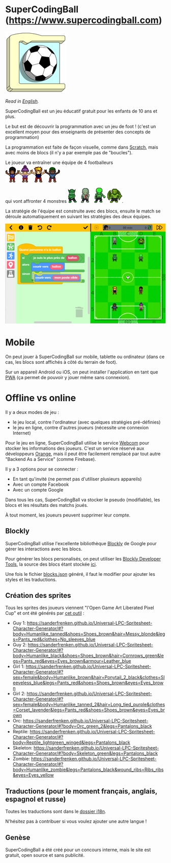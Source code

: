 # SuperCodingBall (https://www.supercodingball.com)
![icon](./src/assets/app-icons/icon-192x192.png)

*Read in [English](README.md).*

SuperCodingBall est un jeu éducatif gratuit pour les enfants de 10 ans et plus.

Le but est de découvrir la programmation avec un jeu de foot ! (c'est un excellent moyen pour des enseignants de présenter des concepts de programmation)

La programmation est faite de façon visuelle, comme dans [Scratch](https://scratch.mit.edu/), mais avec moins de blocs (il n'y a par exemple pas de "boucles").

Le joueur va entraîner une équipe de 4 footballeurs ![screenshot](./src/assets/howto/players.png)

qui vont affronter 4 monstres ![screenshot](./src/assets/howto/opponents.png).

La stratégie de l'équipe est construite avec des blocs, ensuite le match se déroule automatiquement en suivant les stratégies des deux équipes.

![screenshot](./src/assets/howto/screenshot-fr.png)

# Mobile

On peut jouer à SuperCodingBall sur mobile, tablette ou ordinateur (dans ce cas, les blocs sont affichés à côté du terrain de foot).

Sur un appareil Android ou iOS, on peut installer l'application en tant que [PWA](https://web.dev/progressive-web-apps) (ça permet de pouvoir y jouer même sans connexion).

# Offline vs online

Il y a deux modes de jeu :
* le jeu local, contre l'ordinateur (avec quelques stratégies pré-définies)
* le jeu en ligne, contre d'autres joueurs (nécessite une connexion Internet)

Pour le jeu en ligne, SuperCodingBall utilise le service [Webcom](https://datasync.orange.com) pour stocker les informations des joueurs.
C'est un service réservé aux développeurs [Orange](https://www.orange.com), mais il peut être facilement remplacé par tout autre "Backend As a Service" (comme Firebase). 

Il y a 3 options pour se connecter :
* En tant qu'invité (ne permet pas d'utiliser plusieurs appareils)
* Avec un compte Facebook
* Avec un compte Google

Dans tous les cas, SuperCodingBall va stocker le pseudo (modifiable), les blocs et les résultats des matchs joués.

À tout moment, les joueurs peuvent supprimer leur compte.

## Blockly

SuperCodingBall utilise l'excellente bibliothèque [Blockly](https://developers.google.com/blockly) de Google pour gérer les interactions avec les blocs.

Pour générer les blocs personalisés, on peut utiliser les [Blockly Developer Tools](https://blockly-demo.appspot.com/static/demos/blockfactory/index.html), la source des blocs étant stockée [ici](./src/assets/blocks/library.xml).

Une fois le fichier [blocks.json](./src/assets/blocks/blocks.json) généré, il faut le modifier pour ajouter les styles et les traductions.

## Création des sprites

Tous les sprites des joueurs viennent "l'Open Game Art Liberated Pixel Cup" et ont été générés par [cet outil](https://github.com/sanderfrenken/Universal-LPC-Spritesheet-Character-Generator) :

* Guy 1: https://sanderfrenken.github.io/Universal-LPC-Spritesheet-Character-Generator/#?body=Humanlike_tanned&shoes=Shoes_brown&hair=Messy_blonde&legs=Pants_red&clothes=No_sleeves_blue
* Guy 2: https://sanderfrenken.github.io/Universal-LPC-Spritesheet-Character-Generator/#?body=Humanlike_black&shoes=Shoes_brown&hair=Cornrows_green&legs=Pants_red&eyes=Eyes_brown&armour=Leather_blue
* Girl 1: https://sanderfrenken.github.io/Universal-LPC-Spritesheet-Character-Generator/#?sex=female&body=Humanlike_brown&hair=Ponytail_2_black&clothes=Sleeveless_blue&legs=Pants_red&shoes=Shoes_brown&eyes=Eyes_brown
* Girl 2: https://sanderfrenken.github.io/Universal-LPC-Spritesheet-Character-Generator/#?sex=female&body=Humanlike_tanned_2&hair=Long_tied_purple&clothes=Corset_lavender&legs=Pants_red&shoes=Shoes_brown&eyes=Eyes_brown
* Orc: https://sanderfrenken.github.io/Universal-LPC-Spritesheet-Character-Generator/#?body=Orc_green_2&legs=Pantalons_black
* Reptile: https://sanderfrenken.github.io/Universal-LPC-Spritesheet-Character-Generator/#?body=Reptile_lightgreen_winged&legs=Pantalons_black
* Skeleton: https://sanderfrenken.github.io/Universal-LPC-Spritesheet-Character-Generator/#?body=Skeleton_green&legs=Pantalons_black
* Zombie: https://sanderfrenken.github.io/Universal-LPC-Spritesheet-Character-Generator/#?body=Humanlike_zombie&legs=Pantalons_black&wound_ribs=Ribs_ribs&eyes=Eyes_yellow

## Traductions (pour le moment français, anglais, espagnol et russe)

Toutes les traductions sont dans le [dossier i18n](./src/assets/i18n).

N'hésitez pas à contribuer si vous voulez ajouter une autre langue !

## Genèse
SuperCodingBall a été créé pour un concours interne, mais le site est gratuit, open source et sans publicité.
